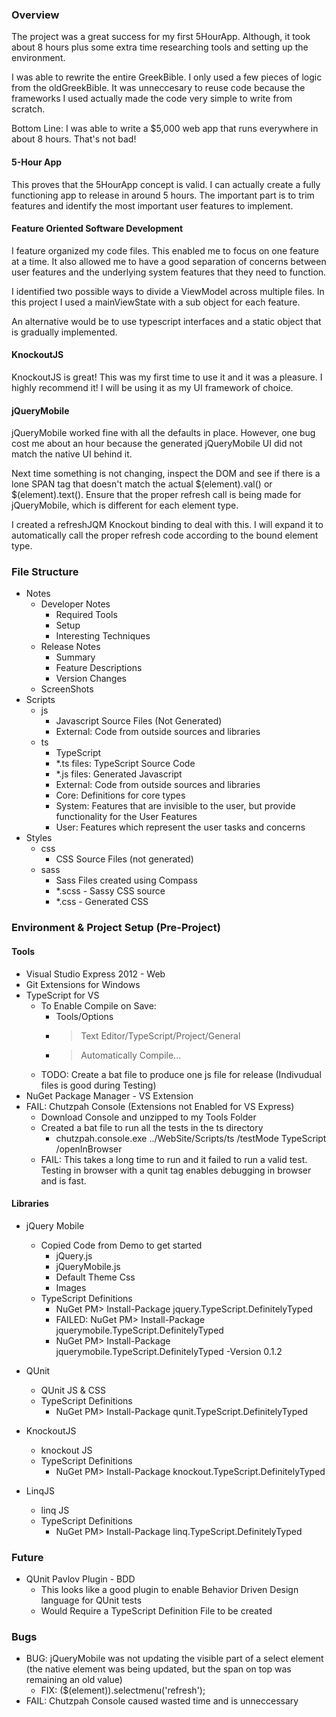 ### Overview

The project was a great success for my first 5HourApp. Although, it took about 8 hours plus some extra time researching tools and setting up the environment.

I was able to rewrite the entire GreekBible. I only used a few pieces of logic from the oldGreekBible. 
It was unneccesary to reuse code because the frameworks I used actually made the code very simple to write from scratch.

Bottom Line: I was able to write a $5,000 web app that runs everywhere in about 8 hours. That's not bad!

#### 5-Hour App

This proves that the 5HourApp concept is valid. I can actually create a fully functioning app to release in around 5 hours. 
The important part is to trim features and identify the most important user features to implement.

#### Feature Oriented Software Development

I feature organized my code files. This enabled me to focus on one feature at a time. It also allowed me to have a good separation of concerns between user features
and the underlying system features that they need to function.

I identified two possible ways to divide a ViewModel across multiple files. In this project I used a mainViewState with a sub object for each feature. 

An alternative would be to use typescript interfaces and a static object that is gradually implemented.

#### KnockoutJS

KnockoutJS is great! This was my first time to use it and it was a pleasure. I highly recommend it! I will be using it as my UI framework of choice.

#### jQueryMobile

jQueryMobile worked fine with all the defaults in place. 
However, one bug cost me about an hour because the generated jQueryMobile UI did not match the native UI behind it.

Next time something is not changing, inspect the DOM and see if there is a lone SPAN tag that doesn't match the actual $(element).val() or $(element).text().
Ensure that the proper refresh call is being made for jQueryMobile, which is different for each element type.

I created a refreshJQM Knockout binding to deal with this. I will expand it to automatically call the proper refresh code according to the bound element type.



### File Structure

- Notes
	- Developer Notes
		- Required Tools
		- Setup
		- Interesting Techniques
	- Release Notes
		- Summary
		- Feature Descriptions
		- Version Changes
	- ScreenShots
- Scripts
	- js
		- Javascript Source Files (Not Generated)
		- External: Code from outside sources and libraries
	- ts
		- TypeScript
		- *.ts files: TypeScript Source Code
		- *.js files: Generated Javascript
		- External: Code from outside sources and libraries
		- Core: Definitions for core types
		- System: Features that are invisible to the user, but provide functionality for the User Features
		- User: Features which represent the user tasks and concerns
- Styles
	- css
		- CSS Source Files (not generated)
	- sass
		- Sass Files created using Compass
		- *.scss - Sassy CSS source
		- *.css - Generated CSS


### Environment & Project Setup (Pre-Project)

#### Tools

- Visual Studio Express 2012 - Web
- Git Extensions for Windows
- TypeScript for VS
	- To Enable Compile on Save:
		- Tools/Options
		- > Text Editor/TypeScript/Project/General
		- > Automatically Compile...
	- TODO: Create a bat file to produce one js file for release (Indivudual files is good during Testing)
- NuGet Package Manager - VS Extension
- FAIL: Chutzpah Console (Extensions not Enabled for VS Express)
	- Download Console and unzipped to my Tools Folder
	- Created a bat file to run all the tests in the ts directory
		- chutzpah.console.exe ../WebSite/Scripts/ts /testMode TypeScript /openInBrowser
	- FAIL: This takes a long time to run and it failed to run a valid test. Testing in browser with a qunit tag enables debugging in browser and is fast.
	 
#### Libraries

- jQuery Mobile
	- Copied Code from Demo to get started
		- jQuery.js
		- jQueryMobile.js
		- Default Theme Css
		- Images
	- TypeScript Definitions
		- NuGet PM> Install-Package jquery.TypeScript.DefinitelyTyped
		- FAILED: NuGet PM> Install-Package jquerymobile.TypeScript.DefinitelyTyped
		- NuGet PM> Install-Package jquerymobile.TypeScript.DefinitelyTyped -Version 0.1.2
- QUnit
	- QUnit JS & CSS
	- TypeScript Definitions
		- NuGet PM> Install-Package qunit.TypeScript.DefinitelyTyped

- KnockoutJS
	- knockout JS
	- TypeScript Definitions
		- NuGet PM> Install-Package knockout.TypeScript.DefinitelyTyped

- LinqJS
	- linq JS
	- TypeScript Definitions
		- NuGet PM> Install-Package linq.TypeScript.DefinitelyTyped

### Future

- QUnit Pavlov Plugin - BDD
	- This looks like a good plugin to enable Behavior Driven Design language for QUnit tests
	- Would Require a TypeScript Definition File to be created

### Bugs

- BUG: jQueryMobile was not updating the visible part of a select element (the native element was being updated, but the span on top was remaining an old value)
	- FIX: (<any>$(element)).selectmenu('refresh');
- FAIL: Chutzpah Console caused wasted time and is unneccessary